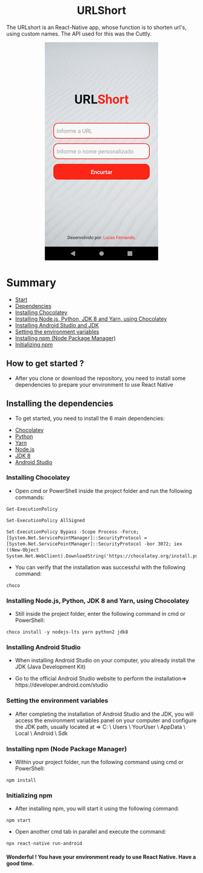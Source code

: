 <h1 align="center">URLShort</h1>
<p>The URLshort is an React-Native app, whose function is to shorten url's, using custom names. The API used for this was the Cuttly.</p>

<p align="center"><img src="src/assets/urlshort-index.png"></p>

Summary
=================
<!--ts-->
   * [Start](#start)
   * [Dependencies](#dependencies)
   * [Installing Chocolatey](#chocolatey)
   * [Installing Node.js, Python, JDK 8 and Yarn, using Chocolatey](#others)
   * [Installing Android Studio and JDK](#android)
   * [Setting the environment variables](#environment)
   * [Installing npm (Node Package Manager)](#npm)
   * [Initializing npm](#init)
<!--te-->

<h2 id="start">How to get started ?</h2>
<ul><li><p>After you clone or download the repository, you need to install some dependencies to prepare your environment to use React Native</p></li></ul>

<h2 id="dependencies">Installing the dependencies</h2>
<ul><li><p>To get started, you need to install the 6 main dependencies:</p></li></ul>

<!--ts-->
   * [Chocolatey](#chocolatey)
   * [Python](#others)
   * [Yarn](#others)
   * [Node.js](#others)
   * [JDK 8](#android)
   * [Android Studio](#android)
<!--te-->

<h3 id="chocolatey">Installing Chocolatey</h3>
<ul><li><p>Open cmd or PowerShell inside the project folder and run the following commands:</p></li></ul>

<pre><code>Get-ExecutionPolicy</code></pre>
<pre><code>Set-ExecutionPolicy AllSigned</code></pre>
<pre><code>Set-ExecutionPolicy Bypass -Scope Process -Force; [System.Net.ServicePointManager]::SecurityProtocol = [System.Net.ServicePointManager]::SecurityProtocol -bor 3072; iex ((New-Object System.Net.WebClient).DownloadString('https://chocolatey.org/install.ps1'))</code></pre>

<ul><li><p>You can verify that the installation was successful with the following command:</p></li></ul>

<pre><code>choco</code></pre>

<h3 id="others">Installing Node.js, Python, JDK 8 and Yarn, using Chocolatey</h3>
<ul><li>Still inside the project folder, enter the following command in cmd or PowerShell:</li></ul>

<pre><code>choco install -y nodejs-lts yarn python2 jdk8</code></pre>

<h3 id="android">Installing Android Studio</h3>

<ul><li>When installing Android Studio on your computer, you already install the JDK (Java Development Kit)</li></ul>
<ul><li>Go to the official Android Studio website to perform the installation=> https://developer.android.com/studio</li></ul>

<h3 id="environment">Setting the environment variables</h3>
<ul><li><p>After completing the installation of Android Studio and the JDK, you will access the environment variables panel on your computer and configure the JDK path, usually located at => C: \ Users \ YourUser \ AppData \ Local \ Android \ Sdk</p></li></ul>

<h3 id="npm">Installing npm (Node Package Manager)</h3>
<ul><li>Within your project folder, run the following command using cmd or PowerShell:</li></ul>

<pre><code>npm install</code></pre>

<h3 id="init">Initializing npm</h3>
<ul><li>After installing npm, you will start it using the following command:</li></ul>

<pre><code>npm start</code></pre>

<ul><li>Open another cmd tab in parallel and execute the command:</li></ul>

<pre><code>npx react-native run-android</code></pre>

<h4>Wonderful ! You have your environment ready to use React Native. Have a good time.</h4>
